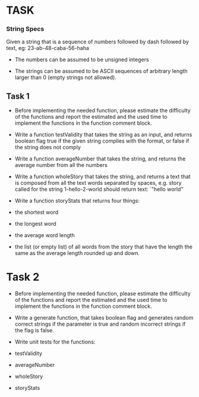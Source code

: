 # TASK

### String Specs

Given a string that is a sequence of numbers followed by dash followed by text, eg: 23-ab-48-caba-56-haha

* The numbers can be assumed to be unsigned integers

* The strings can be assumed to be ASCII sequences of arbitrary length larger than 0 (empty strings not allowed).

## Task 1

* Before implementing the needed function, please estimate the difficulty of the functions and report the estimated and the used time to implement the functions in the function comment block.

* Write a function testValidity that takes the string as an input, and returns boolean flag true if the given string complies with the format, or false if the string does not comply

* Write a function averageNumber that takes the string, and returns the average number from all the numbers

* Write a function wholeStory that takes the string, and returns a text that is composed from all the text words separated by spaces, e.g. story called for the string 1-hello-2-world should return text: `"hello world"

* Write a function storyStats that returns four things:

* the shortest word

* the longest word

* the average word length

* the list (or empty list) of all words from the story that have the length the same as the average length rounded up and down.

# Task 2

* Before implementing the needed function, please estimate the difficulty of the functions and report the estimated and the used time to implement the functions in the function comment block.

* Write a generate function, that takes boolean flag and generates random correct strings if the parameter is true and random incorrect strings if the flag is false.

* Write unit tests for the functions:

* testValidity

* averageNumber

* wholeStory

* storyStats
